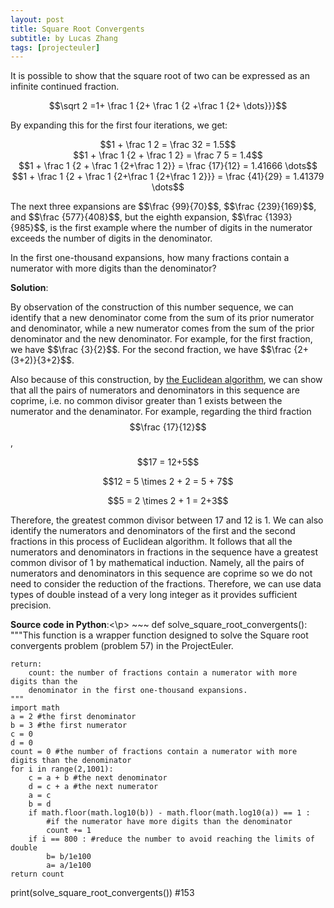 ```yaml
---
layout: post
title: Square Root Convergents
subtitle: by Lucas Zhang
tags: [projecteuler]
---
```


<p>It is possible to show that the square root of two can be expressed as an infinite continued fraction.</p>
<p><center>$$\sqrt 2 =1+ \frac 1 {2+ \frac 1 {2 +\frac 1 {2+ \dots}}}$$</center></p>
<p>By expanding this for the first four iterations, we get:</p>
<p><center>$$1 + \frac 1 2 = \frac  32 = 1.5$$<br />
$$1 + \frac 1 {2 + \frac 1 2} = \frac 7 5 = 1.4$$<br />
$$1 + \frac 1 {2 + \frac 1 {2+\frac 1 2}} = \frac {17}{12} = 1.41666 \dots$$<br />
$$1 + \frac 1 {2 + \frac 1 {2+\frac 1 {2+\frac 1 2}}} = \frac {41}{29} = 1.41379 \dots$$<br /></center></p>
<p>The next three expansions are $$\frac {99}{70}$$, $$\frac {239}{169}$$, and $$\frac {577}{408}$$, but the eighth expansion, $$\frac {1393}{985}$$, is the first example where the number of digits in the numerator exceeds the number of digits in the denominator.</p>
<p>In the first one-thousand expansions, how many fractions contain a numerator with more digits than the denominator?</p>

**Solution**: 
<p>By observation of the construction of this number sequence, we can identify that a new denominator come from the sum of its prior numerator and denominator, while a new numerator comes from the sum of the prior denominator and the new denominator. For example, for the first fraction, we have $$\frac {3}{2}$$. For the second fraction, we have $$\frac {2+(3+2)}{3+2}$$.</p>

Also because of this construction, by [the Euclidean algorithm](https://en.wikipedia.org/wiki/Euclidean_algorithm), we can show that all the pairs of numerators and denominators in this sequence are coprime, i.e. no common divisor greater than 1 exists between the numerator and the denaminator. For example, regarding the third fraction $$\frac {17}{12}$$, <br />
<p><center>$$17 = 12+5$$</center></p>
<p><center>$$12 = 5 \times 2 + 2 = 5 + 7$$</center></p>
<p><center>$$5 = 2 \times 2 + 1 = 2+3$$</center></p>
Therefore, the greatest common divisor between 17 and 12 is 1. We can also identify the numerators and denominators of the first and the second fractions in this process of Euclidean algorithm. It follows that all the numerators and denominators in fractions in the sequence have a greatest common divisor of 1 by mathematical induction. Namely, all the pairs of numerators and denominators in this sequence are coprime so we do not need to consider the reduction of the fractions. Therefore, we can use data types of double instead of a very long integer as it provides sufficient precision. 

<p><b>Source code in Python</b>:<\p>
~~~
def solve_square_root_convergents():
    """This function is a wrapper function designed to solve the Square root convergents 
    problem (problem 57) in the ProjectEuler.
    
    return:
        count: the number of fractions contain a numerator with more digits than the 
        denominator in the first one-thousand expansions.
    """
    import math
    a = 2 #the first denominator
    b = 3 #the first numerator
    c = 0
    d = 0
    count = 0 #the number of fractions contain a numerator with more digits than the denominator
    for i in range(2,1001):
        c = a + b #the next denominator
        d = c + a #the next numerator
        a = c
        b = d
        if math.floor(math.log10(b)) - math.floor(math.log10(a)) == 1 :
            #if the numerator have more digits than the denominator
            count += 1
        if i == 800 : #reduce the number to avoid reaching the limits of double
            b= b/1e100
            a= a/1e100
    return count

print(solve_square_root_convergents()) #153
~~~
